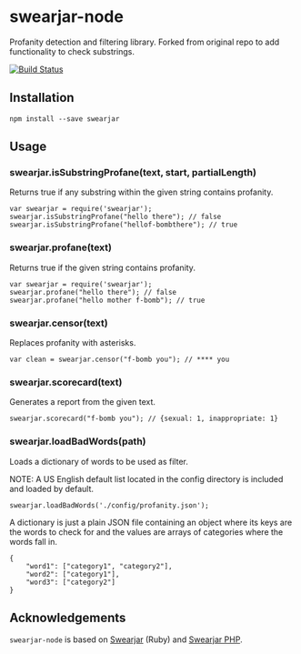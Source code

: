 # swearjar-node

Profanity detection and filtering library.  Forked from original repo to add functionality to check substrings.

[![Build Status](https://travis-ci.org/raymondjavaxx/swearjar-node.svg?branch=master)](https://travis-ci.org/raymondjavaxx/swearjar-node)

## Installation

    npm install --save swearjar

## Usage

### swearjar.isSubstringProfane(text, start, partialLength)

Returns true if any substring within the given string contains profanity.

    var swearjar = require('swearjar');
    swearjar.isSubstringProfane("hello there"); // false
    swearjar.isSubstringProfane("hellof-bombthere"); // true

### swearjar.profane(text)

Returns true if the given string contains profanity.

    var swearjar = require('swearjar');
    swearjar.profane("hello there"); // false
    swearjar.profane("hello mother f-bomb"); // true

### swearjar.censor(text)

Replaces profanity with asterisks.

    var clean = swearjar.censor("f-bomb you"); // **** you

### swearjar.scorecard(text)

Generates a report from the given text.

    swearjar.scorecard("f-bomb you"); // {sexual: 1, inappropriate: 1}

### swearjar.loadBadWords(path)

Loads a dictionary of words to be used as filter.

NOTE: A US English default list located in the config directory is included and loaded by default.

    swearjar.loadBadWords('./config/profanity.json');

A dictionary is just a plain JSON file containing an object where its keys are the words to check for and the values are arrays of categories where the words fall in.

	{
		"word1": ["category1", "category2"],
		"word2": ["category1"],
		"word3": ["category2"]
	}

## Acknowledgements

`swearjar-node` is based on [Swearjar](https://github.com/joshbuddy/swearjar) (Ruby) and [Swearjar PHP](https://github.com/raymondjavaxx/swearjar-php).
